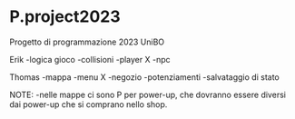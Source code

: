 # P.project2023
Progetto di programmazione 2023 UniBO

Erik
-logica gioco
-collisioni
-player  X
-npc

Thomas
-mappa
-menu  X
-negozio
-potenziamenti
-salvataggio di stato


NOTE:
-nelle mappe ci sono P per power-up, che dovranno essere diversi dai power-up che si comprano nello shop.